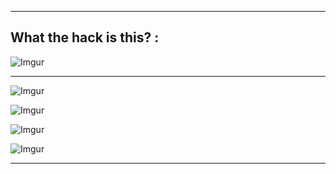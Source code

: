 - - -
## What the hack is this? : 

![Imgur](https://i.imgur.com/53IpiZ0.png)

- - -

![Imgur](https://i.imgur.com/kCu0mz6.png)

![Imgur](https://i.imgur.com/cAbRStv.png)

![Imgur](https://i.imgur.com/S7ccmAB.png)

![Imgur](https://i.imgur.com/XqngZ4N.png)

- - -


